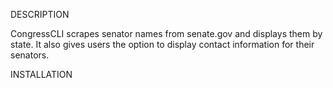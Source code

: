 DESCRIPTION

CongressCLI scrapes senator names from senate.gov and displays them by state. It also gives users the option to display contact information for their senators.

INSTALLATION
